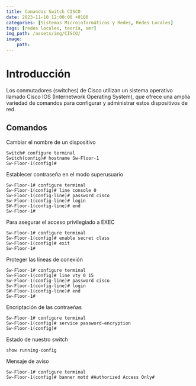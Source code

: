 ```yaml
---
title: Comandos Switch CISCO
date: 2023-11-10 12:00:00 +0100
categories: [Sistemas Microinformáticos y Redes, Redes Locales]
tags: [redes locales, teoría, smr]
img_path: /assets/img/CISCO/
image:
    path: 
---
```


# Introducción

Los conmutadores (switches) de Cisco utilizan un sistema operativo llamado Cisco IOS (Internetwork Operating System), que ofrece una amplia variedad de comandos para configurar y administrar estos dispositivos de red.

## Comandos

Cambiar el nombre de un dispositivo
```
Switch# configure terminal
Switch(config)# hostname Sw-Floor-1
Sw-Floor-1(config)#
```

Establecer contraseña en el modo superusuario
```
Sw-Floor-1# configure terminal
Sw-Floor-1(config)# line console 0
Sw-Floor-1(config-line)# password cisco
Sw-Floor-1(config-line)# login
SW-Floor-1(config-line)# end
Sw-Floor-1#
```

Para asegurar el acceso privilegiado a EXEC
```
Sw-Floor-1# configure terminal
Sw-Floor-1(config)# enable secret class
Sw-Floor-1(config)# exit
Sw-Floor-1#
```

Proteger las líneas de conexión
```
Sw-Floor-1# configure terminal
Sw-Floor-1(config)# line vty 0 15
Sw-Floor-1(config-line)# password cisco 
Sw-Floor-1(config-line)# login 
SW-Floor-1(config-line)# end
Sw-Floor-1#
```

Encriptación de las contraeñas
```
Sw-Floor-1# configure terminal
Sw-Floor-1(config)# service password-encryption
Sw-Floor-1(config)#
```

Estado de nuestro switch
```
show running-config
```

Mensaje de aviso
```
Sw-Floor-1# configure terminal
Sw-Floor-1(config)# banner motd #Authorized Access Only#
```
